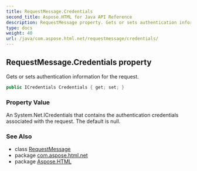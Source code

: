```yaml
---
title: RequestMessage.Credentials
second_title: Aspose.HTML for Java API Reference
description: RequestMessage property. Gets or sets authentication information for the request
type: docs
weight: 40
url: /java/com.aspose.html.net/requestmessage/credentials/
---
```

## RequestMessage.Credentials property

Gets or sets authentication information for the request.

```java
public ICredentials Credentials { get; set; }
```

### Property Value

An System.Net.ICredentials that contains the authentication credentials associated with the request. The default is null.

### See Also

* class [RequestMessage](../)
* package [com.aspose.html.net](../../../com.aspose.html.net/)
* package [Aspose.HTML](../../../)
